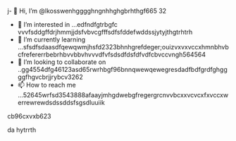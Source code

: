 j- 👋 Hi, I’m @lkosswenhgggghngnhhghgbrhthgf665
32
- 👀 I’m interested in ...edfndfgtrbgfc vvvfsddgffdrjhmmjjdsfvbvcgfffsdfsfddefwddssjytyjthgtrhtrh
- 🌱 I’m currently learning ...sfsdfsdaasdfqewqwmjhsfd2323bhnhgrefdeger;ouizvxvxvccxhmnbhvbcfrefererrbebrhbvvbbvhvvvdfvfsdsdfdsfdfvdfcbvccvngh564564
- 💞️ I’m looking to collaborate on ..gg4554dfg46123asd65rwrhbgf96bnnqwewqewegresdadfbdfgrdfghggggfhgvcbrjjrybcv3262
- 📫 How to reach me ...52645wrfsd3543888afaayjmhgdwebgfregergrcnvvbcxxvcvcxfxvccxwerrewrewdsdssddsfsgsdluuiik
<!---53gferdqxsjughrgfdzxczxzfhggffdsdsdsffds052
lkosswe/lkosswe is a ✨ special ✨ repository because its `README.md` (this file) appears on your GitHub profile.rgrwedgsdgd
You can click the Preview link to take a look at your changes.62632gdfcvcvdgfbgfgfgdfdfdfg
--->cb96cxvxb623
da
hytrrth
